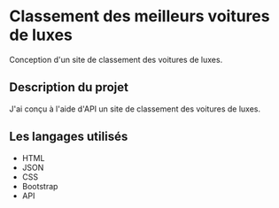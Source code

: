 # Classement des meilleurs voitures de luxes
Conception d'un site de classement des voitures de luxes. 

## Description du projet
J'ai conçu à l'aide d'API un site de classement des voitures de luxes.

## Les langages utilisés
- HTML
- JSON
- CSS
- Bootstrap
- API
